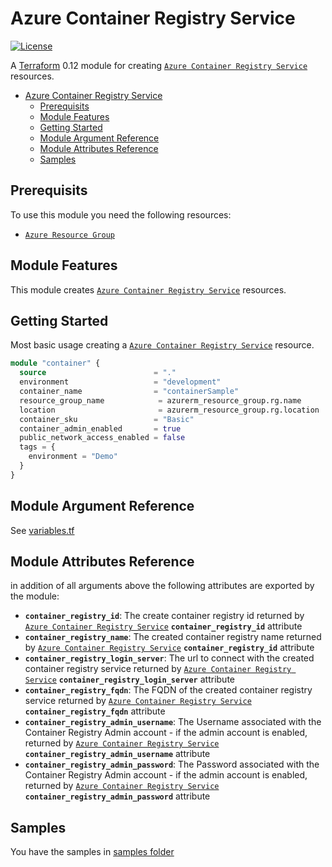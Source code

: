 # Azure Container Registry Service

[![License](https://img.shields.io/badge/License-Apache%202.0-brightgreen.svg)](https://opensource.org/licenses/Apache-2.0)

A [Terraform](https://www.terraform.io) 0.12 module for creating
[`Azure Container Registry Service`](https://registry.terraform.io/providers/hashicorp/azurerm/latest/docs/resources/container_registry) resources.

- [Azure Container Registry Service](#azure-container-registry-service)
  - [Prerequisits](#prerequisits)
  - [Module Features](#module-features)
  - [Getting Started](#getting-started)
  - [Module Argument Reference](#module-argument-reference)
  - [Module Attributes Reference](#module-attributes-reference)
  - [Samples](#samples)

## Prerequisits

To use this module you need the following resources:

- [`Azure Resource Group`](https://registry.terraform.io/providers/hashicorp/azurerm/latest/docs/resources/resource_group)

## Module Features

This module creates [`Azure Container Registry Service`](https://registry.terraform.io/providers/hashicorp/azurerm/latest/docs/resources/container_registry) resources.

## Getting Started

Most basic usage creating a [`Azure Container Registry Service`](https://registry.terraform.io/providers/hashicorp/azurerm/latest/docs/resources/container_registry) resource.

```terraform
module "container" {
  source                        = "."
  environment                   = "development"
  container_name                = "containerSample"
  resource_group_name            = azurerm_resource_group.rg.name
  location                       = azurerm_resource_group.rg.location
  container_sku                 = "Basic"
  container_admin_enabled       = true
  public_network_access_enabled = false  
  tags = {
    environment = "Demo"
  }
}
```

## Module Argument Reference

See [variables.tf](variables.tf)

## Module Attributes Reference

in addition of all arguments above the following attributes are exported by the module:

- **`container_registry_id`**: The create container registry id returned by [`Azure Container Registry Service`](https://registry.terraform.io/providers/hashicorp/azurerm/latest/docs/resources/container_registry#attributes-reference) **`container_registry_id`** attribute
- **`container_registry_name`**: The created container registry name returned by [`Azure Container Registry Service`](https://registry.terraform.io/providers/hashicorp/azurerm/latest/docs/resources/container_registry#attributes-reference) **`container_registry_id`** attribute
- **`container_registry_login_server`**: The url to connect with the created container registry service returned by [`Azure Container Registry Service`](https://registry.terraform.io/providers/hashicorp/azurerm/latest/docs/resources/container_registry#attributes-reference) **`container_registry_login_server`** attribute
- **`container_registry_fqdn`**: The FQDN of the created container registry service returned by [`Azure Container Registry Service`](https://registry.terraform.io/providers/hashicorp/azurerm/latest/docs/resources/container_registry#attributes-reference) **`container_registry_fqdn`** attribute
- **`container_registry_admin_username`**: The Username associated with the Container Registry Admin account - if the admin account is enabled, returned by [`Azure Container Registry Service`](https://registry.terraform.io/providers/hashicorp/azurerm/latest/docs/resources/container_registry#attributes-reference) **`container_registry_admin_username`** attribute
- **`container_registry_admin_password`**: The Password associated with the Container Registry Admin account - if the admin account is enabled, returned by [`Azure Container Registry Service`](https://registry.terraform.io/providers/hashicorp/azurerm/latest/docs/resources/container_registry#attributes-reference) **`container_registry_admin_password`** attribute

## Samples

You have the samples in [samples folder](../../samples/container_registry/)
